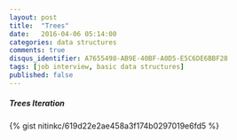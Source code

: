```yaml
---
layout: post
title:  "Trees"
date:   2016-04-06 05:14:00
categories: data structures
comments: true
disqus_identifier: A7655498-AB9E-40BF-A0D5-E5C6DE6BBF28
tags: [job interview, basic data structures]
published: false
---
```


##### Trees Iteration
{% gist nitinkc/619d22e2ae458a3f174b0297019e6fd5 %}
